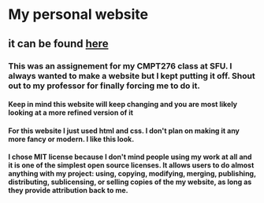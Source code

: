 # My personal website
## it can be found [here](https://kovac04.github.io/site/)
### This was an assignement for my CMPT276 class at SFU. I always wanted to make a website but I kept putting it off. Shout out to my professor for finally forcing me to do it.
#### Keep in mind this website will keep changing and you are most likely looking at a more refined version of it

#### For this website I just used html and css. I don't plan on making it any more fancy or modern. I like this look.


#### I chose MIT license because I don't mind people using my work at all and it  is one of the simplest open source licenses. It allows users to do almost anything with my project: using, copying, modifying, merging, publishing, distributing, sublicensing, or selling copies of the my website, as long as they provide attribution back to me.
